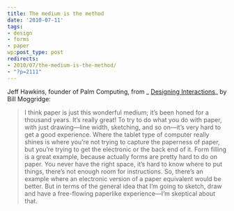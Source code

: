 ```yaml
---
title: The medium is the method
date: '2010-07-11'
tags:
- design
- forms
- paper
wp:post_type: post
redirects:
- 2010/07/the-medium-is-the-method/
- "?p=2111"
---
```


Jeff Hawkins, founder of Palm Computing, from _ [Designing Interactions](http://www.designinginteractions.com/)_ by Bill Moggridge:

> I think paper is just this wonderful medium; it’s been honed for a thousand years. It’s really great! To try to do what you do with paper, with just drawing—line width, sketching, and so on—it’s very hard to get a good experience. Where the tablet type of computer really shines is where you’re not trying to capture the paperness of paper, but you’re trying to get the electronic or the back end of it. Form filling is a great example, because actually forms are pretty hard to do on paper. You never have the right space, it’s hard to know where to put things, there’s not enough room for instructions. So, there’s an example where an electronic version of a paper equivalent would be better. But in terms of the general idea that I’m going to sketch, draw and have a free-flowing paperlike experience—I’m skeptical about that.
